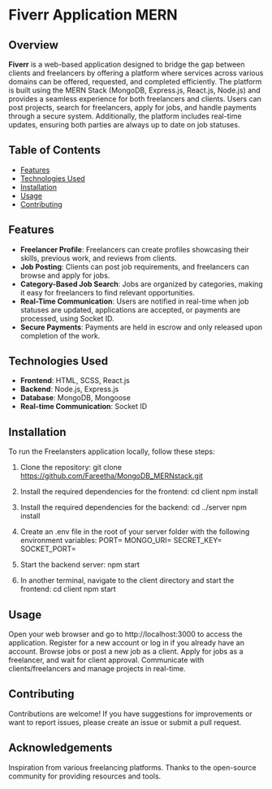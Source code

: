 # Fiverr Application MERN
## Overview
**Fiverr** is a web-based application designed to bridge the gap between clients and freelancers by offering a platform where services across various domains can be offered, requested, and completed efficiently. The platform is built using the MERN Stack (MongoDB, Express.js, React.js, Node.js) and provides a seamless experience for both freelancers and clients. Users can post projects, search for freelancers, apply for jobs, and handle payments through a secure system. Additionally, the platform includes real-time updates, ensuring both parties are always up to date on job statuses.

## Table of Contents
- [Features](#features)
- [Technologies Used](#technologies-used)
- [Installation](#installation)
- [Usage](#usage)
- [Contributing](#contributing)
## Features
- **Freelancer Profile**: Freelancers can create profiles showcasing their skills, previous work, and reviews from clients.
- **Job Posting**: Clients can post job requirements, and freelancers can browse and apply for jobs.
- **Category-Based Job Search**: Jobs are organized by categories, making it easy for freelancers to find relevant opportunities.
- **Real-Time Communication**: Users are notified in real-time when job statuses are updated, applications are accepted, or payments are processed, using Socket ID.
- **Secure Payments**: Payments are held in escrow and only released upon completion of the work.
## Technologies Used
- **Frontend**: HTML, SCSS, React.js
- **Backend**: Node.js, Express.js
- **Database**: MongoDB, Mongoose
- **Real-time Communication**: Socket ID

## Installation
To run the Freelansters application locally, follow these steps:

1. Clone the repository:
   git clone https://github.com/Fareetha/MongoDB_MERNstack.git

2. Install the required dependencies for the frontend:
   cd client
   npm install

3. Install the required dependencies for the backend:
   cd ../server
   npm install

4. Create an .env file in the root of your server folder with the following environment variables:
    PORT=
    MONGO_URI=
    SECRET_KEY=
    SOCKET_PORT=
   
6. Start the backend server:
    npm start

7. In another terminal, navigate to the client directory and start the frontend:
   cd client
   npm start

## Usage
Open your web browser and go to http://localhost:3000 to access the application.
Register for a new account or log in if you already have an account.
Browse jobs or post a new job as a client.
Apply for jobs as a freelancer, and wait for client approval.
Communicate with clients/freelancers and manage projects in real-time.

## Contributing
Contributions are welcome! If you have suggestions for improvements or want to report issues, please create an issue or submit a pull request.

## Acknowledgements
Inspiration from various freelancing platforms.
Thanks to the open-source community for providing resources and tools.
